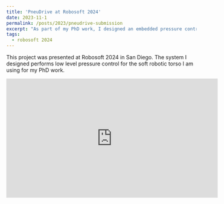 ```yaml
---
title: 'PneuDrive at Robosoft 2024'
date: 2023-11-1
permalink: /posts/2023/pneudrive-submission
excerpt: "As part of my PhD work, I designed an embedded pressure control system called PneuDrive for use on a large scale soft robotic torso. <br/><br/><img src='/images/PneuDrive_Boards.png' width='400'>"
tags:
  - robosoft 2024
---
```



This project was presented at Robosoft 2024 in San Diego. The system I designed performs low level pressure control for the soft robotic torso I am using for my PhD work.

<iframe width="560" height="315" src="https://www.youtube.com/embed/W3JSLqobVT8?si=IFmKqxyBhhJbkLFM" title="YouTube video player" frameborder="0" allow="accelerometer; autoplay; clipboard-write; encrypted-media; gyroscope; picture-in-picture; web-share" referrerpolicy="strict-origin-when-cross-origin" allowfullscreen></iframe>
